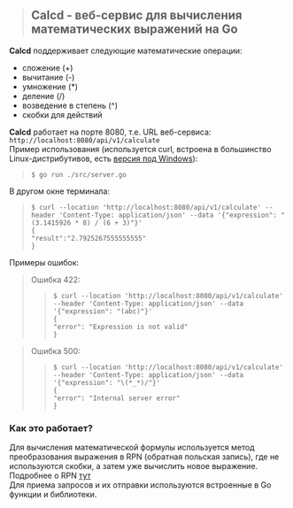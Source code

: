 >## **Calcd - веб-сервис для вычисления математических выражений на Go**
__Calcd__ поддерживает следующие математические операции:  
* сложение (+)
* вычитание (-)
* умножение (*)
* деление (/)
* возведение в степень (^)
* скобки для действий  

__Calcd__ работает на порте 8080, т.е. URL веб-сервиса: `http://localhost:8080/api/v1/calculate`  
Пример использования (используется curl, встроена в большинство Linux-дистрибутивов, есть [версия под Windows](https://curl.se/windows/)):  
> `$ go run ./src/server.go`

В другом окне терминала:   
> `$ curl --location 'http://localhost:8080/api/v1/calculate' --header 'Content-Type: application/json' --data '{"expression": "(3.1415926 * 8) / (6 + 3)"}'`  
> `{`  
> `"result":"2.7925267555555555"`  
> `}`

Примеры ошибок:  
>Ошибка 422:  
> > `$ curl --location 'http://localhost:8080/api/v1/calculate' --header 'Content-Type: application/json' --data '{"expression": "(abc)"}'`  
> `{`  
> `"error": "Expression is not valid"`  
> `}`  

>Ошибка 500:  
> > `$ curl --location 'http://localhost:8080/api/v1/calculate' --header 'Content-Type: application/json' --data '{"expression": "\(*_*)/"}'`  
> `{`  
> `"error": "Internal server error"`  
> `}`

### Как это работает?  
Для вычисления математической формулы используется метод преобразования выражения в RPN (обратная польская запись), где не используются скобки, а затем уже вычислить новое выражение. Подробнее о RPN [тут](https://ru.wikipedia.org/wiki/%D0%9E%D0%B1%D1%80%D0%B0%D1%82%D0%BD%D0%B0%D1%8F_%D0%BF%D0%BE%D0%BB%D1%8C%D1%81%D0%BA%D0%B0%D1%8F_%D0%B7%D0%B0%D0%BF%D0%B8%D1%81%D1%8C)  
Для приема запросов и их отправки используются встроенные в Go функции и библиотеки.

